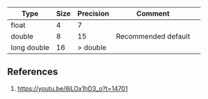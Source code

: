 

|Type           | Size 	                | Precision 	| Comment               |   	|
|-------------	|----------------------	|-------------- |-----------------------|---	|
| float  	    | 4 	                | 7 	        |   	                |   	|
| double 	    | 8 	                | 15 	        | Recommended default  	|   	|
| long double 	| 16 	                | > double 	    |   	                |   	|


## References

1. https://youtu.be/8jLOx1hD3_o?t=14701

